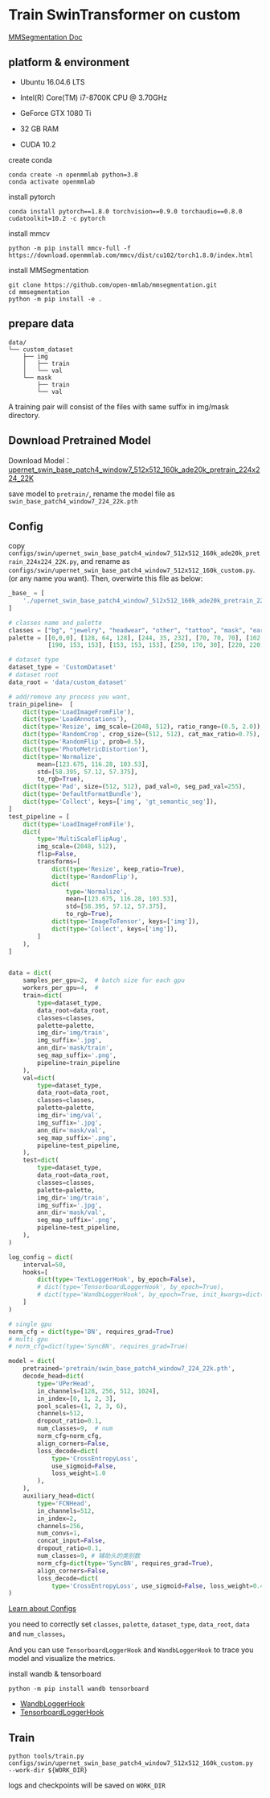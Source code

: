 # Train SwinTransformer on custom

[MMSegmentation Doc](https://mmsegmentation.readthedocs.io/en/latest/)

## platform & environment

- Ubuntu 16.04.6 LTS

- Intel(R) Core(TM) i7-8700K CPU @ 3.70GHz
- GeForce GTX 1080 Ti
- 32 GB RAM
- CUDA 10.2

create conda 

```shell
conda create -n openmmlab python=3.8
conda activate openmmlab
```

install pytorch

```shell
conda install pytorch==1.8.0 torchvision==0.9.0 torchaudio==0.8.0 cudatoolkit=10.2 -c pytorch
```

install mmcv

```shell
python -m pip install mmcv-full -f https://download.openmmlab.com/mmcv/dist/cu102/torch1.8.0/index.html
```

install MMSegmentation

```shell
git clone https://github.com/open-mmlab/mmsegmentation.git
cd mmsegmentation
python -m pip install -e .
```

## prepare data

```shell
data/
└── custom_dataset
    ├── img
    │   ├── train
    │   └── val
    └── mask
        ├── train
        └── val
```

A training pair will consist of the files with same suffix in img/mask directory.

## Download Pretrained Model

Download Model：[upernet_swin_base_patch4_window7_512x512_160k_ade20k_pretrain_224x224_22K](https://download.openmmlab.com/mmsegmentation/v0.5/swin/upernet_swin_base_patch4_window7_512x512_160k_ade20k_pretrain_224x224_22K/upernet_swin_base_patch4_window7_512x512_160k_ade20k_pretrain_224x224_22K_20210526_211650-762e2178.pth)

save model to `pretrain/`, rename the model file as `swin_base_patch4_window7_224_22k.pth`

## Config

copy `configs/swin/upernet_swin_base_patch4_window7_512x512_160k_ade20k_pretrain_224x224_22K.py`, and rename as `configs/swin/upernet_swin_base_patch4_window7_512x512_160k_custom.py`. (or any name you want). Then, overwirte this file as below:

```python
_base_ = [
    './upernet_swin_base_patch4_window7_512x512_160k_ade20k_pretrain_224x224_1K.py'
]

# classes name and palette
classes = ["bg", "jewelry", "headwear", "other", "tattoo", "mask", "earphone", "hand", "bag"]
palette = [[0,0,0], [128, 64, 128], [244, 35, 232], [70, 70, 70], [102, 102, 156],
           [190, 153, 153], [153, 153, 153], [250, 170, 30], [220, 220, 0]]

# dataset type
dataset_type = 'CustomDataset'
# dataset root
data_root = 'data/custom_dataset'

# add/remove any process you want,
train_pipeline=  [
    dict(type='LoadImageFromFile'),
    dict(type='LoadAnnotations'),
    dict(type='Resize', img_scale=(2048, 512), ratio_range=(0.5, 2.0)),
    dict(type='RandomCrop', crop_size=(512, 512), cat_max_ratio=0.75),
    dict(type='RandomFlip', prob=0.5),
    dict(type='PhotoMetricDistortion'),
    dict(type='Normalize',
        mean=[123.675, 116.28, 103.53],
        std=[58.395, 57.12, 57.375],
        to_rgb=True),
    dict(type='Pad', size=(512, 512), pad_val=0, seg_pad_val=255),
    dict(type='DefaultFormatBundle'),
    dict(type='Collect', keys=['img', 'gt_semantic_seg']),
]
test_pipeline = [
    dict(type='LoadImageFromFile'),
    dict(
        type='MultiScaleFlipAug',
        img_scale=(2048, 512),
        flip=False,
        transforms=[
            dict(type='Resize', keep_ratio=True),
            dict(type='RandomFlip'),
            dict(
                type='Normalize',
                mean=[123.675, 116.28, 103.53],
                std=[58.395, 57.12, 57.375],
                to_rgb=True),
            dict(type='ImageToTensor', keys=['img']),
            dict(type='Collect', keys=['img']),
        ]
    ),
]


data = dict(
    samples_per_gpu=2,  # batch size for each gpu
    workers_per_gpu=4,  # 
    train=dict(
        type=dataset_type,
        data_root=data_root,
        classes=classes,
        palette=palette,
        img_dir='img/train',
        img_suffix='.jpg',
        ann_dir='mask/train',
        seg_map_suffix='.png',
        pipeline=train_pipeline
    ),
    val=dict(
        type=dataset_type,
        data_root=data_root,
        classes=classes,
        palette=palette,
        img_dir='img/val',
        img_suffix='.jpg',
        ann_dir='mask/val',
        seg_map_suffix='.png',
        pipeline=test_pipeline,
    ),
    test=dict(
        type=dataset_type,
        data_root=data_root,
        classes=classes,
        palette=palette,
        img_dir='img/train',
        img_suffix='.jpg',
        ann_dir='mask/val',
        seg_map_suffix='.png',
        pipeline=test_pipeline,
    ),
)

log_config = dict(
    interval=50, 
    hooks=[
        dict(type='TextLoggerHook', by_epoch=False),
        # dict(type='TensorboardLoggerHook', by_epoch=True),
        # dict(type='WandbLoggerHook', by_epoch=True, init_kwargs=dict(project='mmsegmentation', name='swin_custom')),
    ]
)

# single gpu
norm_cfg = dict(type='BN', requires_grad=True)
# multi gpu
# norm_cfg=dict(type='SyncBN', requires_grad=True)

model = dict(
    pretrained='pretrain/swin_base_patch4_window7_224_22k.pth',
    decode_head=dict(
        type='UPerHead',
        in_channels=[128, 256, 512, 1024],
        in_index=[0, 1, 2, 3],
        pool_scales=(1, 2, 3, 6),
        channels=512,
        dropout_ratio=0.1,
        num_classes=9,  # num
        norm_cfg=norm_cfg,
        align_corners=False,
        loss_decode=dict(
            type='CrossEntropyLoss', 
            use_sigmoid=False, 
            loss_weight=1.0
        ),
    ),
    auxiliary_head=dict(
        type='FCNHead',
        in_channels=512,
        in_index=2,
        channels=256,
        num_convs=1,
        concat_input=False,
        dropout_ratio=0.1,
        num_classes=9, # 辅助头的类别数
        norm_cfg=dict(type='SyncBN', requires_grad=True),
        align_corners=False,
        loss_decode=dict(
            type='CrossEntropyLoss', use_sigmoid=False, loss_weight=0.4)),
)
```

[Learn about Configs](https://mmsegmentation.readthedocs.io/en/latest/tutorials/config.html)

you need to correctly set `classes`, `palette`,  `dataset_type`,  `data_root`, `data` and `num_classes`。

And you can use `TensorboardLoggerHook` and `WandbLoggerHook` to trace you model and visualize the metrics.



install wandb & tensorboard

```shell
python -m pip install wandb tensorboard
```

- [WandbLoggerHook](https://mmcv.readthedocs.io/en/latest/_modules/mmcv/runner/hooks/logger/wandb.html)
- [TensorboardLoggerHook](https://mmcv.readthedocs.io/en/latest/_modules/mmcv/runner/hooks/logger/tensorboard.html)

## Train

```shell
python tools/train.py configs/swin/upernet_swin_base_patch4_window7_512x512_160k_custom.py  --work-dir ${WORK_DIR}
```

logs and checkpoints will be saved on `WORK_DIR`





<!-- 完成标志, 看不到, 请忽略! -->